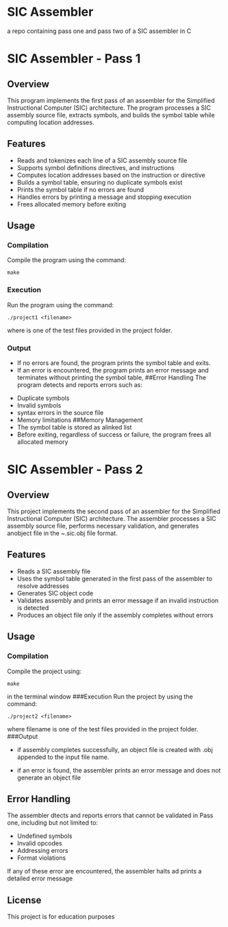 # SIC Assembler
a repo containing pass one and pass two of a SIC assembler in C

# SIC Assembler - Pass 1
## Overview
This program implements the first pass of an assembler for the Simplified Instructional Computer (SIC) architecture. The program processes a SIC assembly source file, extracts symbols, and builds the symbol table while computing location addresses.
## Features
* Reads and tokenizes each line of a SIC assembly source file
* Supports symbol definitions directives, and instructions
* Computes location addresses based on the instruction or directive
* Builds a symbol table, ensuring no duplicate symbols exist
* Prints the symbol table if no errors are found
* Handles errors by printing a message and stopping execution
* Frees allocated memory before exiting

## Usage

### Compilation

Compile the program using the command:
>
`make`

### Execution

Run the program using the command:
>
`./project1 <filename>`
>
where <filename> is one of the test files provided in the project folder.
### Output
* If no errors are found, the program prints the symbol table and exits.
* If an error is encountered, the program prints an error message and terminates without printing the symbol table,
##Error Handling
The program detects and reports errors such as:
>
* Duplicate symbols
* Invalid symbols
* syntax errors in the source file
* Memory limitations
##Memory Management
* The symbol table is stored as alinked list
* Before exiting, regardless of success or failure, the program frees all allocated memory

# SIC Assembler - Pass 2
## Overview
This project implements the second pass of an assembler for the Simplified Instructional Computer (SIC) architecture. The assembler processes a SIC assembly source file, performs necessary validation, and generates anobject file in the ~.sic.obj file format.
## Features
* Reads a SIC assembly file
* Uses the symbol table generated in the first pass of the assembler to resolve addresses
* Generates SIC object code
* Validates assembly and prints an error message if an invalid instruction is detected
* Produces an object file only if the assembly completes without errors
## Usage

### Compilation
Compile the project using:
>
`make`
>
in the terminal window
###Execution
Run the project by using the command:
>
`./project2 <filename>`
>
where filename is one of the test files provided in the project folder.
###Output
* if assembly completes successfully, an object file is created with .obj appended to the input file name.
>
* if an error is found, the assembler prints an error message and does not generate an object file
## Error Handling
The assembler dtects and reports errors that cannot be validated in Pass one, including but not limited to:
>
* Undefined symbols
* Invalid opcodes
* Addressing errors
* Format violations
>
If any of these error are encountered, the assembler halts ad prints a detailed error message
## License
This project is for education purposes
